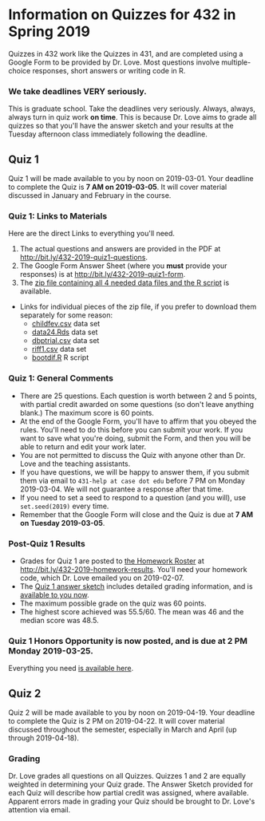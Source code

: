 # Information on Quizzes for 432 in Spring 2019

Quizzes in 432 work like the Quizzes in 431, and are completed using a Google Form to be provided by Dr. Love. Most questions involve multiple-choice responses, short answers or writing code in R.

### We take deadlines VERY seriously.

This is graduate school. Take the deadlines very seriously. Always, always, always turn in quiz work **on time**. This is because Dr. Love aims to grade all quizzes so that you'll have the answer sketch and your results at the Tuesday afternoon class immediately following the deadline.

## Quiz 1

Quiz 1 will be made available to you by noon on 2019-03-01. Your deadline to complete the Quiz is **7 AM on 2019-03-05**. It will cover material discussed in January and February in the course.

### Quiz 1: Links to Materials
  
Here are the direct Links to everything you'll need.

1. The actual questions and answers are provided in the PDF at http://bit.ly/432-2019-quiz1-questions.
2. The Google Form Answer Sheet (where you **must** provide your responses) is at http://bit.ly/432-2019-quiz1-form.
3. The [zip file containing all 4 needed data files and the R script](https://github.com/THOMASELOVE/2019-432/blob/master/quizzes/quiz1_materials/quiz1_data_and_code.zip) is available.
  - Links for individual pieces of the zip file, if you prefer to download them separately for some reason: 
    - [childfev.csv](https://raw.githubusercontent.com/THOMASELOVE/2019-432/master/quizzes/quiz1_materials/childfev.csv) data set
    - [data24.Rds](https://github.com/THOMASELOVE/2019-432/blob/master/quizzes/quiz1_materials/data24.Rds) data set
    - [dbptrial.csv](https://raw.githubusercontent.com/THOMASELOVE/2019-432/master/quizzes/quiz1_materials/dbptrial.csv) data set
    - [riff1.csv](https://raw.githubusercontent.com/THOMASELOVE/2019-432/master/quizzes/quiz1_materials/riff1.csv) data set 
    - [bootdif.R](https://github.com/THOMASELOVE/2019-432/blob/master/quizzes/quiz1_materials/bootdif.R) R script

### Quiz 1: General Comments

- There are 25 questions. Each question is worth between 2 and 5 points, with partial credit awarded on some questions (so don't leave anything blank.) The maximum score is 60 points.
- At the end of the Google Form, you'll have to affirm that you obeyed the rules. You'll need to do this before you can submit your work. If you want to save what you're doing, submit the Form, and then you will be able to return and edit your work later.
- You are not permitted to discuss the Quiz with anyone other than Dr. Love and the teaching assistants. 
- If you have questions, we will be happy to answer them, if you submit them via email to `431-help at case dot edu` before 7 PM on Monday 2019-03-04. We will not guarantee a response after that time. 
- If you need to set a seed to respond to a question (and you will), use `set.seed(2019)` every time.
- Remember that the Google Form will close and the Quiz is due at **7 AM on Tuesday 2019-03-05**.

### Post-Quiz 1 Results

- Grades for Quiz 1 are posted to [the Homework Roster](http://bit.ly/432-2019-homework-results) at http://bit.ly/432-2019-homework-results. You'll need your homework code, which Dr. Love emailed you on 2019-02-07.
- The [Quiz 1 answer sketch](https://github.com/THOMASELOVE/2019-432/blob/master/quizzes/quiz1_materials/sketch_quiz_01_2019.pdf) includes detailed grading information, and is [available to you now](https://github.com/THOMASELOVE/2019-432/blob/master/quizzes/quiz1_materials/sketch_quiz_01_2019.pdf).
- The maximum possible grade on the quiz was 60 points. 
- The highest score achieved was 55.5/60. The mean was 46 and the median score was 48.5.

### Quiz 1 Honors Opportunity is now posted, and is due at 2 PM Monday 2019-03-25.

Everything you need [is available here](https://github.com/THOMASELOVE/2019-432/blob/master/quizzes/quiz1_honors/README.md).

## Quiz 2 

Quiz 2 will be made available to you by noon on 2019-04-19. Your deadline to complete the Quiz is 2 PM on 2019-04-22. It will cover material discussed throughout the semester, especially in March and April (up through 2019-04-18).

### Grading

Dr. Love grades all questions on all Quizzes. Quizzes 1 and 2 are equally weighted in determining your Quiz grade. The Answer Sketch provided for each Quiz will describe how partial credit was assigned, where available. Apparent errors made in grading your Quiz should be brought to Dr. Love's attention via email.
